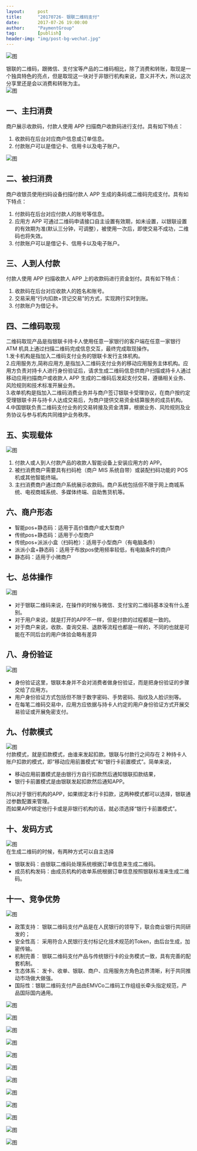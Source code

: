 ```yaml
---                                                                 
layout:     post                                    
title:      "20170726- 银联二维码支付"                                                                   
date:       2017-07-26 19:00:00                                                                   
author:     "PaymentGroup"                              
tag:		[publish]                        
header-img: "img/post-bg-wechat.jpg"                             
---          
```

![图](http://wechat.lixf.cn/img/20170726_190059.png)  
    
银联的二维码，跟微信、支付宝等产品的二维码相比，除了消费和转账，取现是一个独具特色的亮点，但是取现这一块对于非银行机构来说，意义并不大，所以这次分享里还是会以消费和转账为主。    
![图](http://wechat.lixf.cn/img/20170726_190220.png)    
    
## 一、主扫消费     
    
商户展示收款码，付款人使用 APP 扫描商户收款码进行支付。具有如下特点：     
1. 收款码在后台对应商户信息或订单信息。    
2. 付款账户可以是借记卡、信用卡以及电子账户。    
  
![图](http://wechat.lixf.cn/img/20170726_190706.png)  
  
## 二、被扫消费     
    
商户收银员使用扫码设备扫描付款人 APP 生成的条码或二维码完成支付。具有如下特点：     
1. 付款码在后台对应付款人的账号等信息。      
2. 应用方 APP 可通过二维码申请接口自主设置有效期，如未设置，以银联设置的有效期为准(默认三分钟，可调整），被使用一次后，即使交易不成功，二维码也将失效。       
3. 付款账户可以是借记卡、信用卡以及电子账户。      
    
## 三、人到人付款     
    
付款人使用 APP 扫描收款人 APP 上的收款码进行资金划付。具有如下特点：    
1. 收款码在后台对应收款人的姓名和账号。     
2. 交易采用“行内扣款+贷记交易”的方式，实现跨行实时到账。    
3. 付款账户为借记卡。     
    
## 四、二维码取现     
    
二维码取现产品是指银联卡持卡人使用任意一家银行的客户端在任意一家银行 ATM 机具上通过扫描二维码完成信息交互，最终完成取现操作。    
1.发卡机构是指加入二维码支付业务的银联卡发行主体机构。      
2.应用服务方,简称应用方,是指加入二维码支付业务的移动应用服务主体机构。应用方负责对持卡人进行身份验证后，请求生成二维码信息供商户扫描或持卡人通过移动应用扫描商户或收款人 APP 生成的二维码后发起支付交易，遵循相关业务、风险规则和技术标准开展业务。      
3.收单机构是指加入二维码消费业务并与商户签订银联卡受理协议，在商户按约定受理银联卡并与持卡人达成交易后，为商户提供交易资金结算服务的成员机构。       
4.中国银联负责二维码支付业务的交易转接及资金清算，根据业务、风险规则及业务协议与参与机构共同维护业务秩序。      
    
## 五、实现载体    
![图](http://wechat.lixf.cn/img/20170726_191056.png)    
1. 付款人或人到人付款产品的收款人智能设备上安装应用方的 APP。     
2. 被扫消费商户需要具有扫码枪（商户 MIS 系统自带）或装配扫码功能的 POS 机或其他智能终端。     
3. 主扫消费商户通过商户系统展示收款码。商户系统包括但不限于网上商城系统、电视商城系统、多媒体终端、自助售货机等。    
    
## 六、商户形态    
    
- 智能pos+静态码：适用于高价值商户或大型商户    
- 传统pos+静态码：适用于小型商户    
- 传统pos+派派小盒（扫码枪）：适用于小型商户（有电脑条件）    
- 派派小盒+静态码：适用于布放pos使用频率较低，有电脑条件的商户    
- 静态码：适用于小微商户    
    
## 七、总体操作    
![图](http://wechat.lixf.cn/img/20170726_191409.png)    
- 对于银联二维码来说，在操作的时候与微信、支付宝的二维码基本没有什么差别。    
- 对于用户来说，就是打开的APP不一样，但是付款的过程都是一致的。    
- 对于商户来说，收款、查询交易、退款等流程也都是一样的，不同的也就是可能在不同后台的用户体验会略有差异    
    
## 八、身份验证    
![图](http://wechat.lixf.cn/img/20170726_191932.png)    
- 身份验证这里，银联本身并不会对消费者做身份验证，而是把身份验证的步骤交给了应用方。    
- 用户身份验证方式包括但不限于数字密码、手势密码、指纹及人脸识别等。    
- 在每笔二维码交易中，应用方应依据与持卡人约定的用户身份验证方式开展交易验证或开展免密支付。    
    
## 九、付款模式    
![图](http://wechat.lixf.cn/img/20170726_192230.png)    
付款模式，就是扣款模式，由谁来发起扣款。银联与付款行之间存在 2 种持卡人账户扣款的模式，即“移动应用前置模式”和“银行卡前置模式”。简单来说，    
- 移动应用前置模式是由银行方自行扣款然后通知银联扣款结果，    
- 银行卡前置模式是由银联发起扣款然后通知APP。    
    
所以对于银行机构的APP，如果绑定本行卡扣款，这两种模式都可以选择，银联通过参数配置来管理。    
而如果APP绑定他行卡或是非银行机构的话，就必须选择“银行卡前置模式”。    
    
## 十、发码方式    
![图](http://wechat.lixf.cn/img/20170726_192724.png)    
在生成二维码的时候，有两种方式可以自主选择    
- 银联发码：由银联二维码处理系统根据订单信息来生成二维码。    
- 成员机构发码：由成员机构的收单系统根据订单信息按照银联标准来生成二维码。    
    
## 十一、竞争优势    
![图](http://wechat.lixf.cn/img/20170726_193020.png)    
- 政策支持： 银联二维码支付产品是在人民银行的领导下，联合商业银行共同研发的；    
- 安全性高： 采用符合人民银行支付标记化技术规范的Token，由后台生成，加密传输。    
- 机制完善： 银联二维码支付产品与传统银行卡的业务模式一致，具有完善的配套机制。    
- 生态体系： 发卡、收单、银联、商户、应用服务方角色边界清晰，利于共同推动市场做大做强。    
- 国际性：银联二维码支付产品由EMVCo二维码工作组组长牵头指定规范，产品国际国内通用。    
    
![图](http://wechat.lixf.cn/img/20170726_193644.png)   
  
![图](http://wechat.lixf.cn/img/20170726_193655.png)  
  
![图](http://wechat.lixf.cn/img/20170726_193656.png)  
  
![图](http://wechat.lixf.cn/img/20170726_193658.png)  
  
![图](http://wechat.lixf.cn/img/20170726_193708.png)  
  
![图](http://wechat.lixf.cn/img/20170726_193710.png)  
  
![图](http://wechat.lixf.cn/img/20170726_193712.png)  
  
![图](http://wechat.lixf.cn/img/20170726_193729.png)  
  
![图](http://wechat.lixf.cn/img/20170726_193742.png)  
  
![图](http://wechat.lixf.cn/img/20170726_193802.png)  
  
![图](http://wechat.lixf.cn/img/20170726_193807.png)  
  
![图](http://wechat.lixf.cn/img/20170726_193808.png)